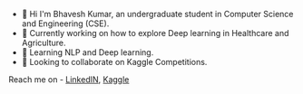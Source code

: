 - 👋 Hi I'm  Bhavesh Kumar, an undergraduate student in Computer Science and Engineering (CSE).
- 🔭 Currently working on how to explore Deep learning in Healthcare and Agriculture.
- 🌱 Learning NLP and Deep learning.
- 👯 Looking to collaborate on Kaggle Competitions.

Reach me on - [LinkedIN](https://www.linkedin.com/in/bhavesh-kumar-132903176), [Kaggle](https://www.kaggle.com/bhaveshkumar2806)
   

<!--
**bhaveshkumar80/bhaveshkumar80** is a ✨ _special_ ✨ repository because its `README.md` (this file) appears on your GitHub profile.

Here are some ideas to get you started:

- 🔭 I’m currently working on ...
- 🌱 I’m currently learning ...
- 👯 I’m looking to collaborate on ...
- 🤔 I’m looking for help with ...
- 💬 Ask me about ...
- 📫 How to reach me: ...
- 😄 Pronouns: ...
- ⚡ Fun fact: ...
-->
